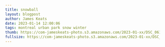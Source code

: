 ```yaml
---
title: snowball
layout: blogpost
author: James Keats
date: 2023-01-14 12:00:06
tags: montreal urban park snow winter
thumb: https://com-jameskeats-photo.s3.amazonaws.com/2023-01-xx/DSC_0612_thumb.jpg
fullsize: https://com-jameskeats-photo.s3.amazonaws.com/2023-01-xx/DSC_0612.jpg
---
```

